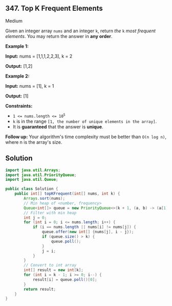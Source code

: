 ## 347\. Top K Frequent Elements

Medium

Given an integer array `nums` and an integer `k`, return _the_ `k` _most frequent elements_. You may return the answer in **any order**.

**Example 1:**

**Input:** nums = [1,1,1,2,2,3], k = 2

**Output:** [1,2]

**Example 2:**

**Input:** nums = [1], k = 1

**Output:** [1]

**Constraints:**

*   <code>1 <= nums.length <= 10<sup>5</sup></code>
*   `k` is in the range `[1, the number of unique elements in the array]`.
*   It is **guaranteed** that the answer is **unique**.

**Follow up:** Your algorithm's time complexity must be better than `O(n log n)`, where n is the array's size.

## Solution

```java
import java.util.Arrays;
import java.util.PriorityQueue;
import java.util.Queue;

public class Solution {
    public int[] topKFrequent(int[] nums, int k) {
        Arrays.sort(nums);
        // Min heap of <number, frequency>
        Queue<int[]> queue = new PriorityQueue<>(k + 1, (a, b) -> (a[1] - b[1]));
        // Filter with min heap
        int j = 0;
        for (int i = 0; i <= nums.length; i++) {
            if (i == nums.length || nums[i] != nums[j]) {
                queue.offer(new int[] {nums[j], i - j});
                if (queue.size() > k) {
                    queue.poll();
                }
                j = i;
            }
        }
        // Convert to int array
        int[] result = new int[k];
        for (int i = k - 1; i >= 0; i--) {
            result[i] = queue.poll()[0];
        }
        return result;
    }
}
```